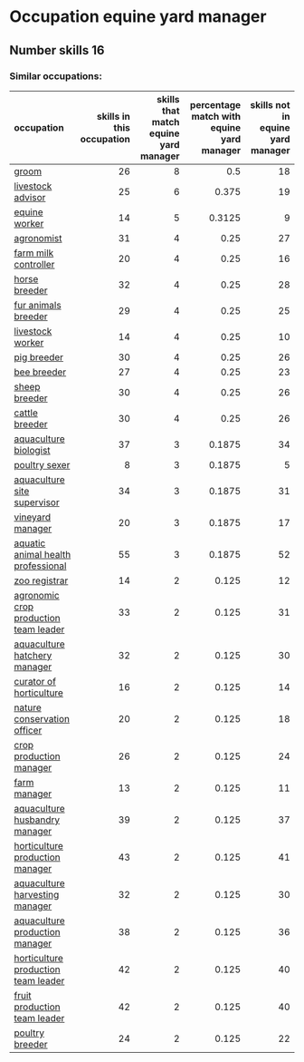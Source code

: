 # Occupation equine yard manager
## Number skills 16
### Similar occupations:
| occupation                                                                        |   skills in this occupation |   skills that match equine yard manager |   percentage match with equine yard manager |   skills not in equine yard manager |
|:----------------------------------------------------------------------------------|----------------------------:|----------------------------------------:|--------------------------------------------:|------------------------------------:|
| [groom](groom.md)                                                                 |                          26 |                                       8 |                                      0.5    |                                  18 |
| [livestock advisor](livestock_advisor.md)                                         |                          25 |                                       6 |                                      0.375  |                                  19 |
| [equine worker](equine_worker.md)                                                 |                          14 |                                       5 |                                      0.3125 |                                   9 |
| [agronomist](agronomist.md)                                                       |                          31 |                                       4 |                                      0.25   |                                  27 |
| [farm milk controller](farm_milk_controller.md)                                   |                          20 |                                       4 |                                      0.25   |                                  16 |
| [horse breeder](horse_breeder.md)                                                 |                          32 |                                       4 |                                      0.25   |                                  28 |
| [fur animals breeder](fur_animals_breeder.md)                                     |                          29 |                                       4 |                                      0.25   |                                  25 |
| [livestock worker](livestock_worker.md)                                           |                          14 |                                       4 |                                      0.25   |                                  10 |
| [pig breeder](pig_breeder.md)                                                     |                          30 |                                       4 |                                      0.25   |                                  26 |
| [bee breeder](bee_breeder.md)                                                     |                          27 |                                       4 |                                      0.25   |                                  23 |
| [sheep breeder](sheep_breeder.md)                                                 |                          30 |                                       4 |                                      0.25   |                                  26 |
| [cattle breeder](cattle_breeder.md)                                               |                          30 |                                       4 |                                      0.25   |                                  26 |
| [aquaculture biologist](aquaculture_biologist.md)                                 |                          37 |                                       3 |                                      0.1875 |                                  34 |
| [poultry sexer](poultry_sexer.md)                                                 |                           8 |                                       3 |                                      0.1875 |                                   5 |
| [aquaculture site supervisor](aquaculture_site_supervisor.md)                     |                          34 |                                       3 |                                      0.1875 |                                  31 |
| [vineyard manager](vineyard_manager.md)                                           |                          20 |                                       3 |                                      0.1875 |                                  17 |
| [aquatic animal health professional](aquatic_animal_health_professional.md)       |                          55 |                                       3 |                                      0.1875 |                                  52 |
| [zoo registrar](zoo_registrar.md)                                                 |                          14 |                                       2 |                                      0.125  |                                  12 |
| [agronomic crop production team leader](agronomic_crop_production_team_leader.md) |                          33 |                                       2 |                                      0.125  |                                  31 |
| [aquaculture hatchery manager](aquaculture_hatchery_manager.md)                   |                          32 |                                       2 |                                      0.125  |                                  30 |
| [curator of horticulture](curator_of_horticulture.md)                             |                          16 |                                       2 |                                      0.125  |                                  14 |
| [nature conservation officer](nature_conservation_officer.md)                     |                          20 |                                       2 |                                      0.125  |                                  18 |
| [crop production manager](crop_production_manager.md)                             |                          26 |                                       2 |                                      0.125  |                                  24 |
| [farm manager](farm_manager.md)                                                   |                          13 |                                       2 |                                      0.125  |                                  11 |
| [aquaculture husbandry manager](aquaculture_husbandry_manager.md)                 |                          39 |                                       2 |                                      0.125  |                                  37 |
| [horticulture production manager](horticulture_production_manager.md)             |                          43 |                                       2 |                                      0.125  |                                  41 |
| [aquaculture harvesting manager](aquaculture_harvesting_manager.md)               |                          32 |                                       2 |                                      0.125  |                                  30 |
| [aquaculture production manager](aquaculture_production_manager.md)               |                          38 |                                       2 |                                      0.125  |                                  36 |
| [horticulture production team leader](horticulture_production_team_leader.md)     |                          42 |                                       2 |                                      0.125  |                                  40 |
| [fruit production team leader](fruit_production_team_leader.md)                   |                          42 |                                       2 |                                      0.125  |                                  40 |
| [poultry breeder](poultry_breeder.md)                                             |                          24 |                                       2 |                                      0.125  |                                  22 |

